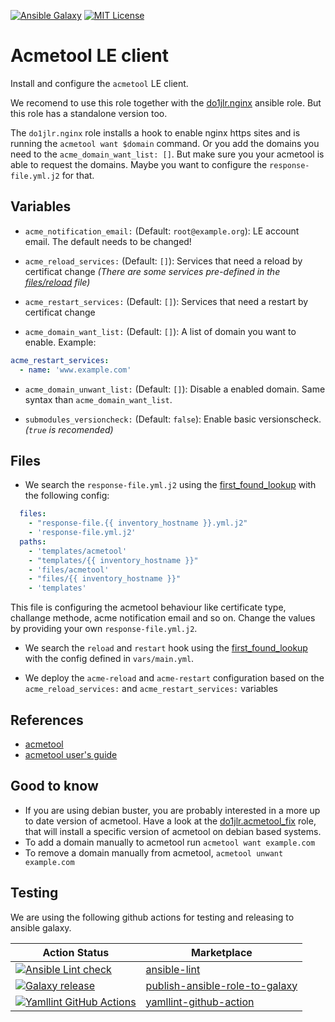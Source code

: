 [![Ansible Galaxy](https://raw.githubusercontent.com/roles-ansible/ansible_role_acmetool/main/.github/galaxy.svg?sanitize=true)](https://galaxy.ansible.com/do1jlr/acmetool) [![MIT License](https://raw.githubusercontent.com/roles-ansible/ansible_role_acmetool/main/.github/license.svg?sanitize=true)](https://github.com/roles-ansible/ansible_role_acmetool/blob/main/LICENCE)

 Acmetool LE client
==================

Install and configure the `acmetool` LE client.

We recomend to use this role together with the [do1jlr.nginx](https://github.com/do1jlr/ansible_role_nginx.git) ansible role. But this role has a standalone version too.

The ``do1jlr.nginx`` role installs a hook to enable nginx https sites and is running the ``acmetool want $domain`` command. Or you add the domains you need to the ``acme_domain_want_list: []``. But make sure you your acmetool is able to request the domains. Maybe you want to configure the ``response-file.yml.j2`` for that.


 Variables
-----------

* ``acme_notification_email:`` (Default: ``root@example.org``):
  LE account email. The default needs to be changed!

* ``acme_reload_services:`` (Default: ``[]``):
  Services that need a reload by certificat change
  *(There are some services pre-defined in the [files/reload](files/reload) file)*

* ``acme_restart_services:`` (Default: ``[]``):
  Services that need a restart by certificat change

* ``acme_domain_want_list:`` (Default: ``[]``):
  A list of domain you want to enable. Example:
```yml
acme_restart_services:
  - name: 'www.example.com'
```

* ``acme_domain_unwant_list:`` (Default: ``[]``):
  Disable a enabled domain. Same syntax than ``acme_domain_want_list``.

* ``submodules_versioncheck:`` (Default: ``false``):
  Enable basic versionscheck. *(``true`` is recomended)*


 Files
-------
* We search the ``response-file.yml.j2`` using the [first_found_lookup](https://docs.ansible.com/ansible/latest/collections/ansible/builtin/first_found_lookup.html) with the following config:
```yaml
  files:
    - "response-file.{{ inventory_hostname }}.yml.j2"
    - 'response-file.yml.j2'
  paths:
    - 'templates/acmetool'
    - "templates/{{ inventory_hostname }}"
    - 'files/acmetool'
    - "files/{{ inventory_hostname }}"
    - 'templates'
```
This file is configuring the acmetool behaviour like certificate type, challange methode, acme notification email and so on. Change the values by providing your own ``response-file.yml.j2``.

* We search the ``reload`` and ``restart`` hook using the [first_found_lookup](https://docs.ansible.com/ansible/latest/collections/ansible/builtin/first_found_lookup.html) with the config defined in ``vars/main.yml``.

* We deploy the ``acme-reload`` and ``acme-restart`` configuration based on the ``acme_reload_services:`` and ``acme_restart_services:`` variables

 References
------------

* [acmetool](https://github.com/hlandau/acmetool)
* [acmetool user's guide](https://hlandau.github.io/acmetool/userguide)

 Good to know
--------------
+ If you are using debian buster, you are probably interested in a more up to date version of acmetool. Have a look at the [do1jlr.acmetool_fix](https://galaxy.ansible.com/do1jlr/acmetool_fix) role, that will install a specific version of acmetool on debian based systems.
+ To add a domain manually to acmetool run ``acmetool want example.com``
+ To remove a domain manually from acmetool, ``acmetool unwant example.com``

 Testing
---------
We are using the following github actions for testing and releasing to ansible galaxy.

| Action Status | Marketplace |
| ------------- | ----------- |
| [![Ansible Lint check](https://github.com/roles-ansible/ansible_role_acmetool/actions/workflows/ansible-linting-check.yml/badge.svg)](https://github.com/roles-ansible/ansible_role_acmetool/actions/workflows/ansible-linting-check.yml) | [ansible-lint](https://github.com/marketplace/actions/ansible-lint) |
| [![Galaxy release](https://github.com/roles-ansible/ansible_role_acmetool/actions/workflows/galaxy.yml/badge.svg)](https://github.com/roles-ansible/ansible_role_acmetool/actions/workflows/galaxy.yml) | [publish-ansible-role-to-galaxy](https://github.com/marketplace/actions/publish-ansible-role-to-galaxy) |
| [![Yamllint GitHub Actions](https://github.com/roles-ansible/ansible_role_acmetool/actions/workflows/yamllint.yaml/badge.svg)](https://github.com/roles-ansible/ansible_role_acmetool/actions/workflows/yamllint.yaml) | [yamllint-github-action](https://github.com/marketplace/actions/yamllint-github-action) |
